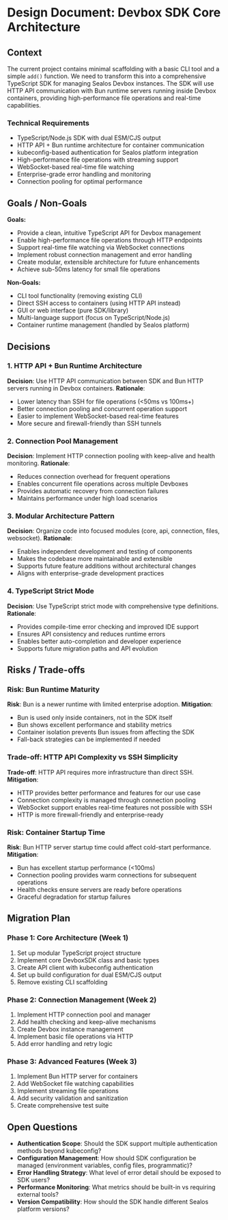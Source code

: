 # Design Document: Devbox SDK Core Architecture

## Context

The current project contains minimal scaffolding with a basic CLI tool and a simple `add()` function. We need to transform this into a comprehensive TypeScript SDK for managing Sealos Devbox instances. The SDK will use HTTP API communication with Bun runtime servers running inside Devbox containers, providing high-performance file operations and real-time capabilities.

### Technical Requirements
- TypeScript/Node.js SDK with dual ESM/CJS output
- HTTP API + Bun runtime architecture for container communication
- kubeconfig-based authentication for Sealos platform integration
- High-performance file operations with streaming support
- WebSocket-based real-time file watching
- Enterprise-grade error handling and monitoring
- Connection pooling for optimal performance

## Goals / Non-Goals

**Goals:**
- Provide a clean, intuitive TypeScript API for Devbox management
- Enable high-performance file operations through HTTP endpoints
- Support real-time file watching via WebSocket connections
- Implement robust connection management and error handling
- Create modular, extensible architecture for future enhancements
- Achieve sub-50ms latency for small file operations

**Non-Goals:**
- CLI tool functionality (removing existing CLI)
- Direct SSH access to containers (using HTTP API instead)
- GUI or web interface (pure SDK/library)
- Multi-language support (focus on TypeScript/Node.js)
- Container runtime management (handled by Sealos platform)

## Decisions

### 1. HTTP API + Bun Runtime Architecture
**Decision**: Use HTTP API communication between SDK and Bun HTTP servers running in Devbox containers.
**Rationale**:
- Lower latency than SSH for file operations (<50ms vs 100ms+)
- Better connection pooling and concurrent operation support
- Easier to implement WebSocket-based real-time features
- More secure and firewall-friendly than SSH tunnels

### 2. Connection Pool Management
**Decision**: Implement HTTP connection pooling with keep-alive and health monitoring.
**Rationale**:
- Reduces connection overhead for frequent operations
- Enables concurrent file operations across multiple Devboxes
- Provides automatic recovery from connection failures
- Maintains performance under high load scenarios

### 3. Modular Architecture Pattern
**Decision**: Organize code into focused modules (core, api, connection, files, websocket).
**Rationale**:
- Enables independent development and testing of components
- Makes the codebase more maintainable and extensible
- Supports future feature additions without architectural changes
- Aligns with enterprise-grade development practices

### 4. TypeScript Strict Mode
**Decision**: Use TypeScript strict mode with comprehensive type definitions.
**Rationale**:
- Provides compile-time error checking and improved IDE support
- Ensures API consistency and reduces runtime errors
- Enables better auto-completion and developer experience
- Supports future migration paths and API evolution

## Risks / Trade-offs

### Risk: Bun Runtime Maturity
**Risk**: Bun is a newer runtime with limited enterprise adoption.
**Mitigation**:
- Bun is used only inside containers, not in the SDK itself
- Bun shows excellent performance and stability metrics
- Container isolation prevents Bun issues from affecting the SDK
- Fall-back strategies can be implemented if needed

### Trade-off: HTTP API Complexity vs SSH Simplicity
**Trade-off**: HTTP API requires more infrastructure than direct SSH.
**Mitigation**:
- HTTP provides better performance and features for our use case
- Connection complexity is managed through connection pooling
- WebSocket support enables real-time features not possible with SSH
- HTTP is more firewall-friendly and enterprise-ready

### Risk: Container Startup Time
**Risk**: Bun HTTP server startup time could affect cold-start performance.
**Mitigation**:
- Bun has excellent startup performance (<100ms)
- Connection pooling provides warm connections for subsequent operations
- Health checks ensure servers are ready before operations
- Graceful degradation for startup failures

## Migration Plan

### Phase 1: Core Architecture (Week 1)
1. Set up modular TypeScript project structure
2. Implement core DevboxSDK class and basic types
3. Create API client with kubeconfig authentication
4. Set up build configuration for dual ESM/CJS output
5. Remove existing CLI scaffolding

### Phase 2: Connection Management (Week 2)
1. Implement HTTP connection pool and manager
2. Add health checking and keep-alive mechanisms
3. Create Devbox instance management
4. Implement basic file operations via HTTP
5. Add error handling and retry logic

### Phase 3: Advanced Features (Week 3)
1. Implement Bun HTTP server for containers
2. Add WebSocket file watching capabilities
3. Implement streaming file operations
4. Add security validation and sanitization
5. Create comprehensive test suite

## Open Questions

- **Authentication Scope**: Should the SDK support multiple authentication methods beyond kubeconfig?
- **Configuration Management**: How should SDK configuration be managed (environment variables, config files, programmatic)?
- **Error Handling Strategy**: What level of error detail should be exposed to SDK users?
- **Performance Monitoring**: What metrics should be built-in vs requiring external tools?
- **Version Compatibility**: How should the SDK handle different Sealos platform versions?